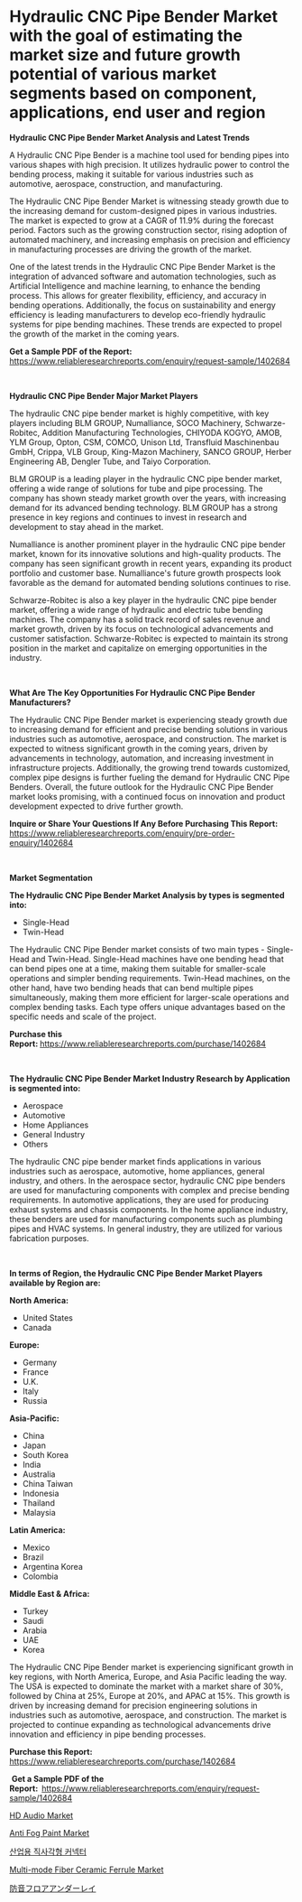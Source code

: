 <p><h1>Hydraulic CNC Pipe Bender Market with the goal of estimating the market size and future growth potential of various market segments based on component, applications, end user and region</h1></p><p><strong>Hydraulic CNC Pipe Bender Market Analysis and Latest Trends</strong></p>
<p><p>A Hydraulic CNC Pipe Bender is a machine tool used for bending pipes into various shapes with high precision. It utilizes hydraulic power to control the bending process, making it suitable for various industries such as automotive, aerospace, construction, and manufacturing.</p><p>The Hydraulic CNC Pipe Bender Market is witnessing steady growth due to the increasing demand for custom-designed pipes in various industries. The market is expected to grow at a CAGR of 11.9% during the forecast period. Factors such as the growing construction sector, rising adoption of automated machinery, and increasing emphasis on precision and efficiency in manufacturing processes are driving the growth of the market.</p><p>One of the latest trends in the Hydraulic CNC Pipe Bender Market is the integration of advanced software and automation technologies, such as Artificial Intelligence and machine learning, to enhance the bending process. This allows for greater flexibility, efficiency, and accuracy in bending operations. Additionally, the focus on sustainability and energy efficiency is leading manufacturers to develop eco-friendly hydraulic systems for pipe bending machines. These trends are expected to propel the growth of the market in the coming years.</p></p>
<p><strong>Get a Sample PDF of the Report:&nbsp;</strong> <a href="https://www.reliableresearchreports.com/enquiry/request-sample/1402684">https://www.reliableresearchreports.com/enquiry/request-sample/1402684</a></p>
<p>&nbsp;</p>
<p><strong>Hydraulic CNC Pipe Bender Major Market Players</strong></p>
<p><p>The hydraulic CNC pipe bender market is highly competitive, with key players including BLM GROUP, Numalliance, SOCO Machinery, Schwarze-Robitec, Addition Manufacturing Technologies, CHIYODA KOGYO, AMOB, YLM Group, Opton, CSM, COMCO, Unison Ltd, Transfluid Maschinenbau GmbH, Crippa, VLB Group, King-Mazon Machinery, SANCO GROUP, Herber Engineering AB, Dengler Tube, and Taiyo Corporation.</p><p>BLM GROUP is a leading player in the hydraulic CNC pipe bender market, offering a wide range of solutions for tube and pipe processing. The company has shown steady market growth over the years, with increasing demand for its advanced bending technology. BLM GROUP has a strong presence in key regions and continues to invest in research and development to stay ahead in the market.</p><p>Numalliance is another prominent player in the hydraulic CNC pipe bender market, known for its innovative solutions and high-quality products. The company has seen significant growth in recent years, expanding its product portfolio and customer base. Numalliance's future growth prospects look favorable as the demand for automated bending solutions continues to rise.</p><p>Schwarze-Robitec is also a key player in the hydraulic CNC pipe bender market, offering a wide range of hydraulic and electric tube bending machines. The company has a solid track record of sales revenue and market growth, driven by its focus on technological advancements and customer satisfaction. Schwarze-Robitec is expected to maintain its strong position in the market and capitalize on emerging opportunities in the industry.</p></p>
<p>&nbsp;</p>
<p><strong>What Are The Key Opportunities For Hydraulic CNC Pipe Bender Manufacturers?</strong></p>
<p><p>The Hydraulic CNC Pipe Bender market is experiencing steady growth due to increasing demand for efficient and precise bending solutions in various industries such as automotive, aerospace, and construction. The market is expected to witness significant growth in the coming years, driven by advancements in technology, automation, and increasing investment in infrastructure projects. Additionally, the growing trend towards customized, complex pipe designs is further fueling the demand for Hydraulic CNC Pipe Benders. Overall, the future outlook for the Hydraulic CNC Pipe Bender market looks promising, with a continued focus on innovation and product development expected to drive further growth.</p></p>
<p><strong>Inquire or Share Your Questions If Any Before Purchasing This Report:</strong> <a href="https://www.reliableresearchreports.com/enquiry/pre-order-enquiry/1402684">https://www.reliableresearchreports.com/enquiry/pre-order-enquiry/1402684</a></p>
<p>&nbsp;</p>
<p><strong>Market Segmentation</strong></p>
<p><strong>The Hydraulic CNC Pipe Bender Market Analysis by types is segmented into:</strong></p>
<p><ul><li>Single-Head</li><li>Twin-Head</li></ul></p>
<p><p>The Hydraulic CNC Pipe Bender market consists of two main types - Single-Head and Twin-Head. Single-Head machines have one bending head that can bend pipes one at a time, making them suitable for smaller-scale operations and simpler bending requirements. Twin-Head machines, on the other hand, have two bending heads that can bend multiple pipes simultaneously, making them more efficient for larger-scale operations and complex bending tasks. Each type offers unique advantages based on the specific needs and scale of the project.</p></p>
<p><strong>Purchase this Report:&nbsp;</strong><a href="https://www.reliableresearchreports.com/purchase/1402684">https://www.reliableresearchreports.com/purchase/1402684</a></p>
<p>&nbsp;</p>
<p><strong>The Hydraulic CNC Pipe Bender Market Industry Research by Application is segmented into:</strong></p>
<p><ul><li>Aerospace</li><li>Automotive</li><li>Home Appliances</li><li>General Industry</li><li>Others</li></ul></p>
<p><p>The hydraulic CNC pipe bender market finds applications in various industries such as aerospace, automotive, home appliances, general industry, and others. In the aerospace sector, hydraulic CNC pipe benders are used for manufacturing components with complex and precise bending requirements. In automotive applications, they are used for producing exhaust systems and chassis components. In the home appliance industry, these benders are used for manufacturing components such as plumbing pipes and HVAC systems. In general industry, they are utilized for various fabrication purposes.</p></p>
<p>&nbsp;</p>
<p><strong>In terms of Region, the Hydraulic CNC Pipe Bender Market Players available by Region are:</strong></p>
<p>
    <p> <strong> North America: </strong>
        <ul>
            <li>United States</li>
            <li>Canada</li>
        </ul>
        </p> 
    <p> <strong> Europe: </strong>
        <ul>
            <li>Germany</li>
            <li>France</li>
            <li>U.K.</li>
            <li>Italy</li>
            <li>Russia</li>
        </ul>
        </p> 
    <p> <strong> Asia-Pacific: </strong>
        <ul>
            <li>China</li>
            <li>Japan</li>
            <li>South Korea</li>
            <li>India</li>
            <li>Australia</li>
            <li>China Taiwan</li>
            <li>Indonesia</li>
            <li>Thailand</li>
            <li>Malaysia</li>
        </ul>
        </p> 
    <p> <strong> Latin America: </strong>
        <ul>
            <li>Mexico</li>
            <li>Brazil</li>
            <li>Argentina Korea</li>
            <li>Colombia</li>
        </ul>
        </p> 
    <p> <strong> Middle East & Africa: </strong>
        <ul>
            <li>Turkey</li>
            <li>Saudi</li>
            <li>Arabia</li>
            <li>UAE</li>
            <li>Korea</li>
        </ul>
    </p>
    </p>
<p><p>The Hydraulic CNC Pipe Bender market is experiencing significant growth in key regions, with North America, Europe, and Asia Pacific leading the way. The USA is expected to dominate the market with a market share of 30%, followed by China at 25%, Europe at 20%, and APAC at 15%. This growth is driven by increasing demand for precision engineering solutions in industries such as automotive, aerospace, and construction. The market is projected to continue expanding as technological advancements drive innovation and efficiency in pipe bending processes.</p></p>
<p><strong>Purchase this Report: </strong><a href="https://www.reliableresearchreports.com/purchase/1402684">https://www.reliableresearchreports.com/purchase/1402684</a></p>
<p>&nbsp;<strong>Get a Sample PDF of the Report:&nbsp;&nbsp;</strong><a href="https://www.reliableresearchreports.com/enquiry/request-sample/1402684">https://www.reliableresearchreports.com/enquiry/request-sample/1402684</a></p>
<p><strong></strong></p>
<p><p><a href="https://view.publitas.com/reportprime-1/hd-audio-market-research-report-the-key-to-successful-business-strategy-forecasted-for-period-from-2024-2031/">HD Audio Market</a></p><p><a href="https://view.publitas.com/reportprime-1/anti-fog-paint-market-size-growth-and-forecast-from-2024-2031/">Anti Fog Paint Market</a></p><p><a href="https://medium.com/@cliftonfisher9067/%EC%82%B0%EC%97%85%EC%9A%A9-%EC%82%AC%EA%B0%81%ED%98%95-%EC%BB%A4%EB%84%A5%ED%84%B0-%EC%8B%9C%EC%9E%A5-%EC%9C%A0%ED%98%95-%EC%9D%91%EC%9A%A9-%EB%B0%8F-%EC%A7%80%EB%A6%AC%EC%97%90-%EB%8C%80%ED%95%9C-%ED%8F%AC%EA%B4%84%EC%A0%81-%ED%8F%89%EA%B0%80-75064cbfeeb0">산업용 직사각형 커넥터</a></p><p><a href="https://issuu.com/reportprime-2/docs/multi-mode-fiber-ceramic-ferrule-market-size-2030.">Multi-mode Fiber Ceramic Ferrule Market</a></p><p><a href="https://medium.com/@bracarafogo/%E9%98%B2%E9%9F%B3%E3%83%95%E3%83%AD%E3%82%A2%E3%82%A2%E3%83%B3%E3%83%80%E3%83%BC%E3%83%AC%E3%82%A4%E5%B8%82%E5%A0%B4-2031%E5%B9%B4%E3%81%BE%E3%81%A7%E3%81%AE%E3%83%88%E3%83%AC%E3%83%B3%E3%83%89-%E4%BA%88%E6%B8%AC-%E7%AB%B6%E4%BA%89%E5%88%86%E6%9E%90-81d24cc72282">防音フロアアンダーレイ</a></p></p>